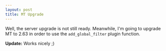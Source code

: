 ```yaml
---
layout: post
title: MT Upgrade
---
```


Well, the server upgrade is not still ready. Meanwhile, I'm going to upgrade MT to 2.63 in order to use the <code>add_global_filter</code> plugin function.

<b>Update:</b> Works nicely ;)
